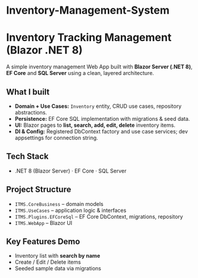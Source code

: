 # Inventory-Management-System

# Inventory Tracking Management (Blazor .NET 8)

A simple inventory management Web App built with **Blazor Server (.NET 8)**, **EF Core** and **SQL Server** using a clean, layered architecture.

## What I built
- **Domain + Use Cases:** `Inventory` entity, CRUD use cases, repository abstractions.
- **Persistence:** EF Core SQL implementation with migrations & seed data.
- **UI:** Blazor pages to **list, search, add, edit, delete** inventory items.
- **DI & Config:** Registered DbContext factory and use case services; dev appsettings for connection string.

## Tech Stack
- .NET 8 (Blazor Server) · EF Core · SQL Server

## Project Structure
- `ITMS.CoreBusiness` – domain models  
- `ITMS.UseCases` – application logic & interfaces  
- `ITMS.Plugins.EFCoreSql` – EF Core DbContext, migrations, repository  
- `ITMS.WebApp` – Blazor UI

## Key Features Demo
- Inventory list with **search by name**
- Create / Edit / Delete items
- Seeded sample data via migrations

